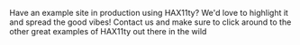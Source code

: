 <p>Have an example site in production using HAX11ty? We'd love to highlight it and spread the good vibes! Contact us and make sure to click around to the other great examples of HAX11ty out there in the wild</p>
